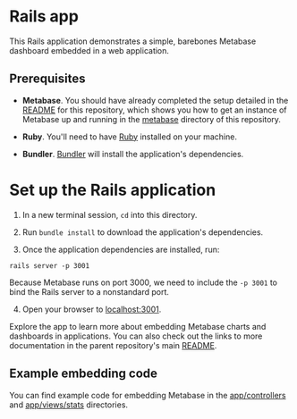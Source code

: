 # Rails app

This Rails application demonstrates a simple, barebones Metabase dashboard embedded in a web application.

## Prerequisites

- **Metabase**. You should have already completed the setup detailed in the [README](../../README.md) for this repository, which shows you how to get an instance of Metabase up and running in the [metabase](../metabase) directory of this repository.

- **Ruby**. You'll need to have [Ruby](https://www.ruby-lang.org/en/) installed on your machine.

- **Bundler**. [Bundler](https://bundler.io/) will install the application's dependencies.

# Set up the Rails application

1. In a new terminal session, `cd` into this directory.

2. Run `bundle install` to download the application's dependencies.

3. Once the application dependencies are installed, run:

```shell
rails server -p 3001
```
Because Metabase runs on port 3000, we need to include the `-p 3001` to bind the Rails server to a nonstandard port.

4. Open your browser to [localhost:3001](http://localhost:3001).

Explore the app to learn more about embedding Metabase charts and dashboards in applications. You can also check out the links to more documentation in the parent repository's main [README](../../README.md).

## Example embedding code

You can find example code for embedding Metabase in the [app/controllers](app/controllers) and [app/views/stats](app/views/stats) directories.
